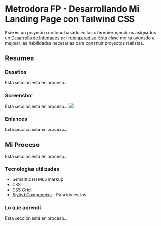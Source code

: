 # Metrodora FP - Desarrollando Mi Landing Page con Tailwind CSS

Este es un proyecto continuo basado en los diferentes ejercicios asignados en [Desarrollo de Interfaces](https://github.com/robinparadise/desarrollo-interfaces.git) por [robinparadise](https://github.com/robinparadise). Esta clase me ha ayudado a mejorar las habilidades necesarias para construir proyectos realistas.

## Resumen

### Desafios
Esta sección está en proceso...
### Screenshot
Esta sección está en proceso...
![](./screenshot.jpg)

### Enlances
Esta sección está en proceso...
## Mi Proceso
Esta sección está en proceso...
### Tecnologías utilizadas

- Semantic HTML5 markup
- CSS
- CSS Grid
- [Styled Components](https://styled-components.com/) - Para los estilos

### Lo que aprendí

Esta sección está en proceso...